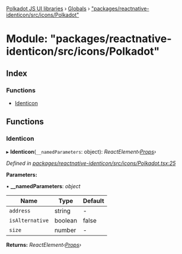 [Polkadot JS UI libraries](../README.md) › [Globals](../globals.md) › ["packages/reactnative-identicon/src/icons/Polkadot"](_packages_reactnative_identicon_src_icons_polkadot_.md)

# Module: "packages/reactnative-identicon/src/icons/Polkadot"

## Index

### Functions

* [Identicon](_packages_reactnative_identicon_src_icons_polkadot_.md#identicon)

## Functions

###  Identicon

▸ **Identicon**(`__namedParameters`: object): *ReactElement‹[Props](../interfaces/_packages_reactnative_identicon_src_types_.props.md)›*

*Defined in [packages/reactnative-identicon/src/icons/Polkadot.tsx:25](https://github.com/polkadot-js/ui/blob/245247016/packages/reactnative-identicon/src/icons/Polkadot.tsx#L25)*

**Parameters:**

▪ **__namedParameters**: *object*

Name | Type | Default |
------ | ------ | ------ |
`address` | string | - |
`isAlternative` | boolean | false |
`size` | number | - |

**Returns:** *ReactElement‹[Props](../interfaces/_packages_reactnative_identicon_src_types_.props.md)›*
